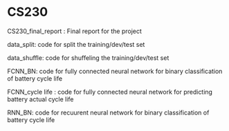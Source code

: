 # CS230
CS230_final_report : Final report for the project

data_split:  code for split the training/dev/test set

data_shuffle: code for shuffeling the training/dev/test set

FCNN_BN: code for fully connected neural network for binary classification of battery cycle life

FCNN_cycle life : code for fully connected neural network for predicting battery actual cycle life

RNN_BN: code for recuurent neural network for binary classification of battery cycle life
